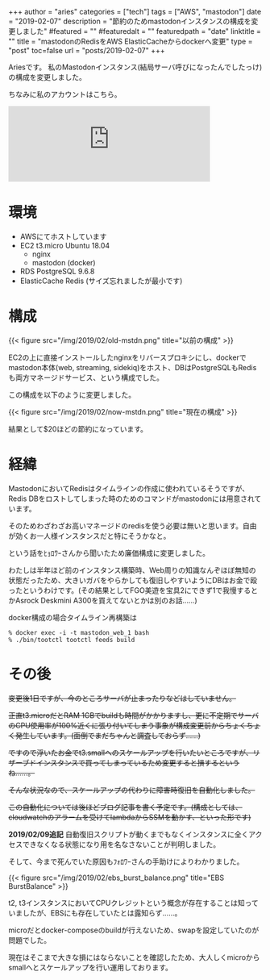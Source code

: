 +++
author = "aries"
categories = ["tech"]
tags = ["AWS", "mastodon"]
date = "2019-02-07"
description = "節約のためmastodonインスタンスの構成を変更しました"
#featured = ""
#featuredalt = ""
featuredpath = "date"
linktitle = ""
title = "mastodonのRedisをAWS ElasticCacheからdockerへ変更"
type = "post"
toc=false
url = "posts/2019-02-07"
+++

Ariesです。
私のMastodonインスタンス(結局サーバ呼びになったんでしたっけ)の構成を変更しました。

ちなみに私のアカウントはこちら。


<iframe src="https://mstdn.asterism.xyz/@aries/101567476534550241/embed" class="mastodon-embed" style="max-width: 100%; border: 0" width="400" allowfullscreen="allowfullscreen"></iframe><script src="https://mstdn.asterism.xyz/embed.js" async="async"></script>


# 環境

- AWSにてホストしています
- EC2 t3.micro Ubuntu 18.04
  - nginx
  - mastodon (docker)
- RDS PostgreSQL 9.6.8
- ElasticCache Redis (サイズ忘れましたが最小です)

# 構成

{{< figure src="/img/2019/02/old-mstdn.png" title="以前の構成" >}}

EC2の上に直接インストールしたnginxをリバースプロキシにし、dockerでmastodon本体(web, streaming, sidekiq)をホスト、DBはPostgreSQLもRedisも両方マネージドサービス、という構成でした。

この構成を以下のように変更しました。

{{< figure src="/img/2019/02/now-mstdn.png" title="現在の構成" >}}

結果として$20ほどの節約になっています。


# 経緯

MastodonにおいてRedisはタイムラインの作成に使われているそうですが、Redis DBをロストしてしまった時のためのコマンドがmastodonには用意されています。

そのためわざわざお高いマネージドのredisを使う必要は無いと思います。自由が効くお一人様インスタンスだと特にそうかなと。

という話をﾋｮﾛﾜｰさんから聞いたため廉価構成に変更しました。

わたしは半年ほど前のインスタンス構築時、Web周りの知識なんぞほぼ無知の状態だったため、大きいガバをやらかしても復旧しやすいようにDBはお金で殴ったというわけです。(その結果としてFGO美遊を宝具2にできず1で我慢するとかAsrock Deskmini A300を買えてないとかは別のお話……)

docker構成の場合タイムライン再構築は

```
% docker exec -i -t mastodon_web_1 bash
% ./bin/tootctl tootctl feeds build
```

# その後


~~変更後1日ですが、今のところサーバが止まったりなどはしていません。~~

~~正直t3.microだとRAM 1GBでbuildも時間がかかりますし、更に不定期でサーバのCPU使用率が100%近くに張り付いてしまう事象が構成変更前からちょくちょく発生しています。(面倒でまだちゃんと調査しておらず……)~~

~~ですので浮いたお金でt3.smallへのスケールアップを行いたいところですが、リザーブドインスタンスで買ってしまっているため変更すると損するというね……。~~

~~そんな状況なので、スケールアップの代わりに障害時復旧を自動化しました。~~

~~この自動化については後ほどブログ記事を書く予定です。(構成としては、cloudwatchのアラームを受けてlambdaからSSMを動かす、といった形です)~~

__2019/02/09追記__
自動復旧スクリプトが動くまでもなくインスタンスに全くアクセスできなくなる状態になり用を名なさないことが判明しました。

そして、今まで死んでいた原因もﾌｫﾛﾜｰさんの手助けによりわかりました。

{{< figure src="/img/2019/02/ebs_burst_balance.png" title="EBS BurstBalance" >}}

t2, t3インスタンスにおいてCPUクレジットという概念が存在することは知っていましたが、EBSにも存在していたとは露知らず……。

microだとdocker-composeのbuildが行えないため、swapを設定していたのが問題でした。

現在はそこまで大きな損にはならないことを確認したため、大人しくmicroからsmallへとスケールアップを行い運用しております。
